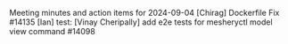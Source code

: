 Meeting minutes and action items for 2024-09-04
[Chirag]  Dockerfile Fix #14135
                    [Ian]  test: 
[Vinay Cheripally] add e2e tests for mesheryctl model view command #14098
